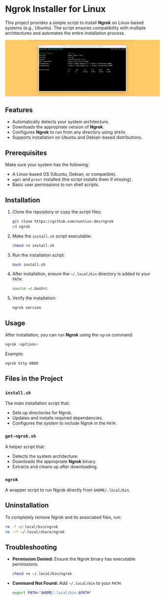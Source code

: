 # Ngrok Installer for Linux

This project provides a simple script to install **Ngrok** on Linux-based systems (e.g., Ubuntu). The script ensures compatibility with multiple architectures and automates the entire installation process.

![Captura](ngrok-session.jpg)

## Features
- Automatically detects your system architecture.
- Downloads the appropriate version of **Ngrok**.
- Configures **Ngrok** to run from any directory using `$PATH`.
- Supports installation on Ubuntu and Debian-based distributions.

## Prerequisites
Make sure your system has the following:
- A Linux-based OS (Ubuntu, Debian, or compatible).
- `wget` and `proot` installed (the script installs them if missing).
- Basic user permissions to run shell scripts.

## Installation

1. Clone the repository or copy the script files:
   ```bash
   git clone https://github.com/nuntius-dev/ngrok
   cd ngrok
   ```

2. Make the `install.sh` script executable:
   ```bash
   chmod +x install.sh
   ```

3. Run the installation script:
   ```bash
   bash install.sh
   ```

4. After installation, ensure the `~/.local/bin` directory is added to your `PATH`:
   ```bash
   source ~/.bashrc
   ```

5. Verify the installation:
   ```bash
   ngrok version
   ```

## Usage
After installation, you can run **Ngrok** using the `ngrok` command:
```bash
ngrok <options>
```

Example:
```bash
ngrok http 8080
```

## Files in the Project

### `install.sh`
The main installation script that:
- Sets up directories for Ngrok.
- Updates and installs required dependencies.
- Configures the system to include Ngrok in the `PATH`.

### `get-ngrok.sh`
A helper script that:
- Detects the system architecture.
- Downloads the appropriate **Ngrok** binary.
- Extracts and cleans up after downloading.

### `ngrok`
A wrapper script to run Ngrok directly from `$HOME/.local/bin`.

## Uninstallation
To completely remove Ngrok and its associated files, run:
```bash
rm -f ~/.local/bin/ngrok
rm -rf ~/.local/share/ngrok
```

## Troubleshooting
- **Permission Denied:** Ensure the Ngrok binary has executable permissions:
  ```bash
  chmod +x ~/.local/bin/ngrok
  ```
- **Command Not Found:** Add `~/.local/bin` to your `PATH`:
  ```bash
  export PATH="$HOME/.local/bin:$PATH"
  ```
